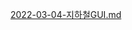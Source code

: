 [2022-03-04-지하철GUI.md](https://github.com/ShimDaeSung1/ShimDaeSung1.github.io/files/8183272/2022-03-04-.GUI.md)
